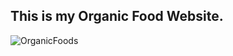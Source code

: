 ## This is my Organic Food Website.

![OrganicFoods](https://github.com/Himanshu-Bharti-Ji/Organic-Food-Website/assets/125482223/c58fe3f4-68fb-4d44-9ddc-27dc93b21c5d)
